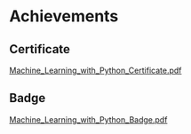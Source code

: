 

# Achievements
## Certificate
[Machine_Learning_with_Python_Certificate.pdf](https://prod-files-secure.s3.us-west-2.amazonaws.com/03e82b26-cccb-4906-bb56-adabcbdc0655/0f35a87e-0c16-48ac-af62-4e4cc34c6a19/Machine_Learning_with_Python_Certificate.pdf?X-Amz-Algorithm=AWS4-HMAC-SHA256&X-Amz-Content-Sha256=UNSIGNED-PAYLOAD&X-Amz-Credential=ASIAZI2LB466RRVPQPDW%2F20250223%2Fus-west-2%2Fs3%2Faws4_request&X-Amz-Date=20250223T004149Z&X-Amz-Expires=3600&X-Amz-Security-Token=IQoJb3JpZ2luX2VjEM%2F%2F%2F%2F%2F%2F%2F%2F%2F%2F%2FwEaCXVzLXdlc3QtMiJHMEUCIAKp2J8nXlIyOOcsy%2FC0P6%2FsLReBTGfz2iPdaolqP2J%2FAiEAt6c%2BtA67xrIvC3MrBRZ5L7VTM3HX3KnDPukHRf3TEkAqiAQI%2BP%2F%2F%2F%2F%2F%2F%2F%2F%2F%2FARAAGgw2Mzc0MjMxODM4MDUiDHSteeB1jqZffolpHircA2T5SivOnO9loaF5JWY9IL2QopCExn53CUNoaIjtjhWO29kyMGr3lv0CKatnmZykri7h7OJnNC%2Ffm5SrKdN96hX6RvFSjC4Bf8KyRv91YoK4O2mja1EzfxU7rd0R4p3%2BKJvZLm9FKS55y987Q4LNjMK2wJoPKpU%2BxtocgCyaJr5zZjr%2BB8LdkFy84hOJA79fX%2B2z1xVZJ5FPx8C1vh1WTen8qWQFb66%2Bwg1g9CpThZ6BhjuPPv84p1Np5GnaBChAcN8%2FugLUF7I87SVg2uEx7eSYcSuTm7QOtlqW8drD6GmAjzDYFqXnFkH3RebbAXSBqdYq1rcRwSCPS4POkSyb11vZQyoPhgrzZHZnoDb8kOLLTUcf8NNownZ6AxmZuKxuCUwG%2FjoeJ%2BLRE5WKx6lo5Lf5IPQL4Xrtif8Y5fGwDfHVchhV1%2FREyoY55GO73Q3cuJTlvq4GftCP%2BHx8PnlIkJxIbe2iXnLI9qdR1A550HC%2Bk4nSCCKeY50NdYMQDuXTn3pvc1hZtHKfhI5uI5oANsGaRuIH%2B%2FZR4PuEiVhzf7n%2BWIfybR6O607aqpyIyTs8%2FMbg%2FYlwLH8c54civWTI0o4QhYZNOfE0b7uVsLhr%2FtZqFtOKfVY9t91kZMirMKir6b0GOqUB9AVrC%2F5SaLoiWGYVYD6MX0%2BaYvn%2FiwU%2F5tJznw85N3q7TArEdjybG5UxRpNSBxL5r10NDat4w1fVb8ebkGXIc%2FLiCgDpCxGXnTZNKwvCC%2FldWcilLXbd%2BnvPflKSx%2FiRxDDJzVrICZxuzxhXvMTQD81u%2BrDnaGt0Gmczf%2FQg45%2BYO%2BDiJcEXoG%2BX4EQIrh0CjvM0Tnl%2FO5Gmu0%2FlN93lgPVBYgFs&X-Amz-Signature=1ef02f73503bda7b258dbbc03178cb0e57e08e754147ff7b0d3a6cce569ceb4b&X-Amz-SignedHeaders=host&x-id=GetObject)
## Badge
[Machine_Learning_with_Python_Badge.pdf](https://prod-files-secure.s3.us-west-2.amazonaws.com/03e82b26-cccb-4906-bb56-adabcbdc0655/ff622a22-73d6-44e3-9c7b-e89a8e61b7aa/Machine_Learning_with_Python_Badge.pdf?X-Amz-Algorithm=AWS4-HMAC-SHA256&X-Amz-Content-Sha256=UNSIGNED-PAYLOAD&X-Amz-Credential=ASIAZI2LB466RRVPQPDW%2F20250223%2Fus-west-2%2Fs3%2Faws4_request&X-Amz-Date=20250223T004149Z&X-Amz-Expires=3600&X-Amz-Security-Token=IQoJb3JpZ2luX2VjEM%2F%2F%2F%2F%2F%2F%2F%2F%2F%2F%2FwEaCXVzLXdlc3QtMiJHMEUCIAKp2J8nXlIyOOcsy%2FC0P6%2FsLReBTGfz2iPdaolqP2J%2FAiEAt6c%2BtA67xrIvC3MrBRZ5L7VTM3HX3KnDPukHRf3TEkAqiAQI%2BP%2F%2F%2F%2F%2F%2F%2F%2F%2F%2FARAAGgw2Mzc0MjMxODM4MDUiDHSteeB1jqZffolpHircA2T5SivOnO9loaF5JWY9IL2QopCExn53CUNoaIjtjhWO29kyMGr3lv0CKatnmZykri7h7OJnNC%2Ffm5SrKdN96hX6RvFSjC4Bf8KyRv91YoK4O2mja1EzfxU7rd0R4p3%2BKJvZLm9FKS55y987Q4LNjMK2wJoPKpU%2BxtocgCyaJr5zZjr%2BB8LdkFy84hOJA79fX%2B2z1xVZJ5FPx8C1vh1WTen8qWQFb66%2Bwg1g9CpThZ6BhjuPPv84p1Np5GnaBChAcN8%2FugLUF7I87SVg2uEx7eSYcSuTm7QOtlqW8drD6GmAjzDYFqXnFkH3RebbAXSBqdYq1rcRwSCPS4POkSyb11vZQyoPhgrzZHZnoDb8kOLLTUcf8NNownZ6AxmZuKxuCUwG%2FjoeJ%2BLRE5WKx6lo5Lf5IPQL4Xrtif8Y5fGwDfHVchhV1%2FREyoY55GO73Q3cuJTlvq4GftCP%2BHx8PnlIkJxIbe2iXnLI9qdR1A550HC%2Bk4nSCCKeY50NdYMQDuXTn3pvc1hZtHKfhI5uI5oANsGaRuIH%2B%2FZR4PuEiVhzf7n%2BWIfybR6O607aqpyIyTs8%2FMbg%2FYlwLH8c54civWTI0o4QhYZNOfE0b7uVsLhr%2FtZqFtOKfVY9t91kZMirMKir6b0GOqUB9AVrC%2F5SaLoiWGYVYD6MX0%2BaYvn%2FiwU%2F5tJznw85N3q7TArEdjybG5UxRpNSBxL5r10NDat4w1fVb8ebkGXIc%2FLiCgDpCxGXnTZNKwvCC%2FldWcilLXbd%2BnvPflKSx%2FiRxDDJzVrICZxuzxhXvMTQD81u%2BrDnaGt0Gmczf%2FQg45%2BYO%2BDiJcEXoG%2BX4EQIrh0CjvM0Tnl%2FO5Gmu0%2FlN93lgPVBYgFs&X-Amz-Signature=112e82fd8490fdc60ced8559b6de936456fdff67ad3b71cfcfd4d31aa459fe65&X-Amz-SignedHeaders=host&x-id=GetObject)